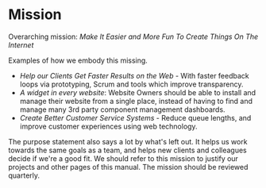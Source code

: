 
# Mission

Overarching mission: _Make It Easier and More Fun To Create Things On The Internet_

Examples of how we embody this missing.

  * _Help our Clients Get Faster Results on the Web_ - With faster feedback loops via prototyping, Scrum and tools which improve transparency.
  * _A widget in every website_: Website Owners should be able to install and manage their website from a single place, instead of having to find and manage many 3rd party component management dashboards.
  * _Create Better Customer Service Systems_ - Reduce queue lengths, and improve customer experiences using web technology.

The purpose statement also says a lot by what's left out. It helps us work towards the same goals as a team, and helps new clients and colleagues decide if we're a good fit. We should refer to this mission to justify our projects and other pages of this manual. The mission should be reviewed quarterly. 
